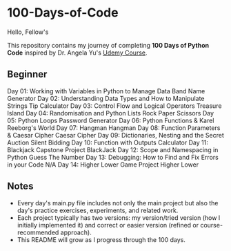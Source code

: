 # 100-Days-of-Code

Hello, Fellow's

This repository contains my journey of completing **100 Days of Python Code** inspired by Dr. Angela Yu's [Udemy Course](https://www.udemy.com/course/100-days-of-code/).

## Beginner

Day 01: Working with Variables in Python to Manage Data  Band Name Generator
Day 02: Understanding Data Types and How to Manipulate Strings  Tip Calculator
Day 03: Control Flow and Logical Operators  Treasure Island
Day 04: Randomisation and Python Lists  Rock Paper Scissors
Day 05: Python Loops  Password Generator
Day 06: Python Functions & Karel  Reeborg's World
Day 07: Hangman  Hangman
Day 08: Function Parameters & Caesar Cipher  Caesar Cipher
Day 09: Dictionaries, Nesting and the Secret Auction  Silent Bidding
Day 10: Function with Outputs  Calculator
Day 11: Blackjack Capstone Project  BlackJack
Day 12: Scope and Namespacing in Python  Guess The Number
Day 13: Debugging: How to Find and Fix Errors in your Code  N/A
Day 14: Higher Lower Game Project  Higher Lower

## Notes

* Every day's main.py file includes not only the main project but also the day's practice exercises, experiments, and related work.
* Each project typically has two versions: my version/tried version (how I initially implemented it) and correct or easier version (refined or course-recommended approach).
* This README will grow as I progress through the 100 days.
